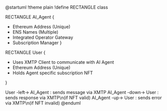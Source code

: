 @startuml
!theme plain
!define RECTANGLE class

RECTANGLE AI_Agent {
  + Ethereum Address (Unique)
  + ENS Names (Multiple)
  + Integrated Operator Gateway
  + Subscription Manager
}

RECTANGLE User {
  + Uses XMTP Client to communicate with AI Agent
  + Ethereum Address (Unique)
  + Holds Agent specific subscription NFT 

}

User -left-> AI_Agent : sends message via XMTP
AI_Agent -down-> User : sends response via XMTP\n(if NFT valid)
AI_Agent -up-> User : sends error via XMTP\n(if NFT invalid)
@enduml